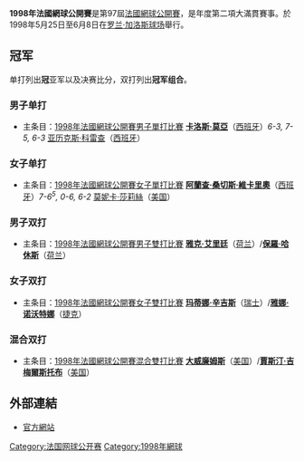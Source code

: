 **1998年法國網球公開賽**是第97屆[法國網球公開賽](https://zh.wikipedia.org/wiki/法國網球公開賽 "wikilink")，是年度第二項大滿貫賽事。於1998年5月25日至6月8日在[罗兰·加洛斯球场](../Page/罗兰·加洛斯球场.md "wikilink")舉行。

## 冠军

单打列出**冠**亚军以及决赛比分，双打列出**冠军组合**。

### 男子单打

  -
    主条目：[1998年法國網球公開賽男子單打比賽](../Page/1998年法國網球公開賽男子單打比賽.md "wikilink")
    **[卡洛斯·莫亞](https://zh.wikipedia.org/wiki/卡洛斯·莫亞 "wikilink")**（[西班牙](../Page/西班牙.md "wikilink")）*6-3, 7-5, 6-3* [亚历克斯·科雷查](../Page/亚历克斯·科雷查.md "wikilink")（[西班牙](../Page/西班牙.md "wikilink")）

### 女子单打

  -
    主条目：[1998年法國網球公開賽女子單打比賽](../Page/1998年法國網球公開賽女子單打比賽.md "wikilink")
    **[阿蘭查·桑切斯·維卡里奧](../Page/阿蘭查·桑切斯·維卡里奧.md "wikilink")**（[西班牙](../Page/西班牙.md "wikilink")）*7-6<sup>5</sup>, 0-6, 6-2* [莫妮卡·莎莉絲](../Page/莫妮卡·莎莉絲.md "wikilink")（[美国](../Page/美国.md "wikilink")）

### 男子双打

  -
    主条目：[1998年法國網球公開賽男子雙打比賽](https://zh.wikipedia.org/wiki/1998年法國網球公開賽男子雙打比賽 "wikilink")
    **[雅克·艾里廷](../Page/雅克·艾里廷.md "wikilink")**（[荷兰](../Page/荷兰.md "wikilink")）/**[保羅·哈休斯](../Page/保羅·哈休斯.md "wikilink")**（[荷兰](../Page/荷兰.md "wikilink")）

### 女子双打

  -
    主条目：[1998年法國網球公開賽女子雙打比賽](https://zh.wikipedia.org/wiki/1998年法國網球公開賽女子雙打比賽 "wikilink")
    **[玛蒂娜·辛吉斯](../Page/玛蒂娜·辛吉斯.md "wikilink")**（[瑞士](https://zh.wikipedia.org/wiki/瑞士 "wikilink")）/**[雅娜·诺沃特娜](../Page/雅娜·诺沃特娜.md "wikilink")**（[捷克](../Page/捷克.md "wikilink")）

### 混合双打

  -
    主条目：[1998年法國網球公開賽混合雙打比賽](https://zh.wikipedia.org/wiki/1998年法國網球公開賽混合雙打比賽 "wikilink")
    **[大威廉姆斯](https://zh.wikipedia.org/wiki/大威廉姆斯 "wikilink")**（[美国](../Page/美国.md "wikilink")）/**[賈斯汀·吉梅爾斯托布](../Page/賈斯汀·吉梅爾斯托布.md "wikilink")**（[美国](../Page/美国.md "wikilink")）

## 外部連結

  - [官方網站](https://web.archive.org/web/20090228235054/http://www.rolandgarros.org/)

[Category:法国网球公开赛](https://zh.wikipedia.org/wiki/Category:法国网球公开赛 "wikilink") [Category:1998年網球](https://zh.wikipedia.org/wiki/Category:1998年網球 "wikilink")